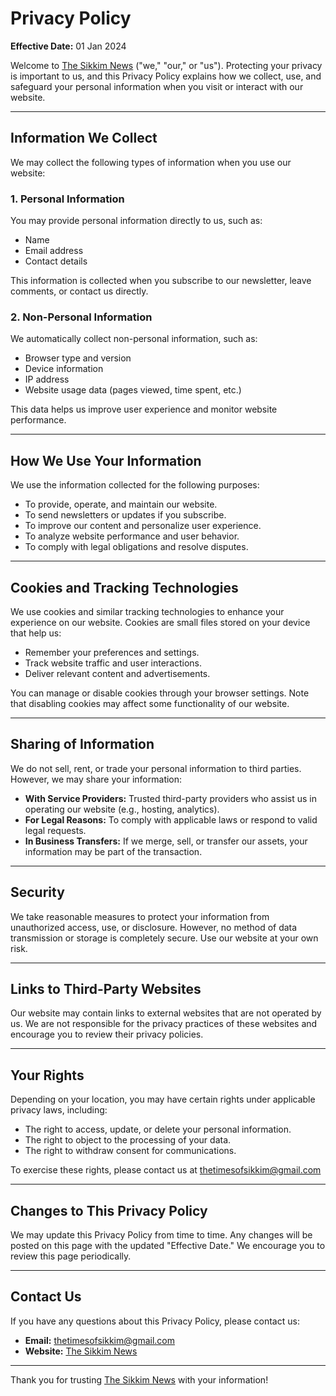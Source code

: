 # Privacy Policy

**Effective Date:** 01 Jan 2024

Welcome to [The Sikkim News](https://thesikkimnews.com) ("we," "our," or "us"). Protecting your privacy is important to us, and this Privacy Policy explains how we collect, use, and safeguard your personal information when you visit or interact with our website.

---

## Information We Collect

We may collect the following types of information when you use our website:

### 1. **Personal Information**

You may provide personal information directly to us, such as:

- Name
- Email address
- Contact details

This information is collected when you subscribe to our newsletter, leave comments, or contact us directly.

### 2. **Non-Personal Information**

We automatically collect non-personal information, such as:

- Browser type and version
- Device information
- IP address
- Website usage data (pages viewed, time spent, etc.)

This data helps us improve user experience and monitor website performance.

---

## How We Use Your Information

We use the information collected for the following purposes:

- To provide, operate, and maintain our website.
- To send newsletters or updates if you subscribe.
- To improve our content and personalize user experience.
- To analyze website performance and user behavior.
- To comply with legal obligations and resolve disputes.

---

## Cookies and Tracking Technologies

We use cookies and similar tracking technologies to enhance your experience on our website. Cookies are small files stored on your device that help us:

- Remember your preferences and settings.
- Track website traffic and user interactions.
- Deliver relevant content and advertisements.

You can manage or disable cookies through your browser settings. Note that disabling cookies may affect some functionality of our website.

---

## Sharing of Information

We do not sell, rent, or trade your personal information to third parties. However, we may share your information:

- **With Service Providers:** Trusted third-party providers who assist us in operating our website (e.g., hosting, analytics).
- **For Legal Reasons:** To comply with applicable laws or respond to valid legal requests.
- **In Business Transfers:** If we merge, sell, or transfer our assets, your information may be part of the transaction.

---

## Security

We take reasonable measures to protect your information from unauthorized access, use, or disclosure. However, no method of data transmission or storage is completely secure. Use our website at your own risk.

---

## Links to Third-Party Websites

Our website may contain links to external websites that are not operated by us. We are not responsible for the privacy practices of these websites and encourage you to review their privacy policies.

---

## Your Rights

Depending on your location, you may have certain rights under applicable privacy laws, including:

- The right to access, update, or delete your personal information.
- The right to object to the processing of your data.
- The right to withdraw consent for communications.

To exercise these rights, please contact us at [thetimesofsikkim@gmail.com](mailto:thetimesofsikkim@gmail.com)

---

## Changes to This Privacy Policy

We may update this Privacy Policy from time to time. Any changes will be posted on this page with the updated "Effective Date." We encourage you to review this page periodically.

---

## Contact Us

If you have any questions about this Privacy Policy, please contact us:

- **Email:** thetimesofsikkim@gmail.com
- **Website:** [The Sikkim News](https://thesikkimnews.com)

---

Thank you for trusting [The Sikkim News](https://thesikkimnews.com) with your information!
